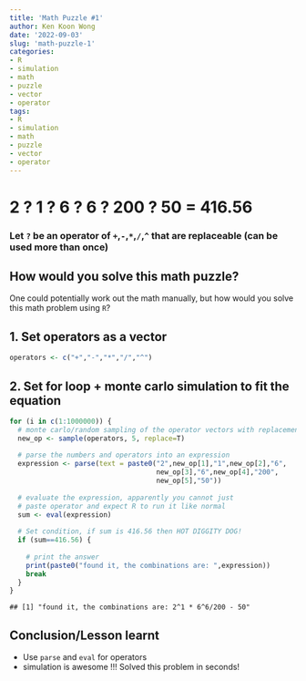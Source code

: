 ```yaml
---
title: 'Math Puzzle #1'
author: Ken Koon Wong
date: '2022-09-03'
slug: 'math-puzzle-1'
categories: 
- R
- simulation
- math
- puzzle
- vector
- operator
tags: 
- R
- simulation
- math
- puzzle
- vector
- operator
---
```



# 2 ? 1 ? 6 ? 6 ? 200 ? 50 = 416.56
### Let `?` be an operator of `+`,`-`,`*`,`/`,`^` that are replaceable (can be used more than once)

## How would you solve this math puzzle?
One could potentially work out the math manually, but how would you solve this math problem using `R`?

## 1. Set operators as a vector

```r
operators <- c("+","-","*","/","^")
```

## 2. Set for loop + monte carlo simulation to fit the equation

```r
for (i in c(1:1000000)) {
  # monte carlo/random sampling of the operator vectors with replacement
  new_op <- sample(operators, 5, replace=T)
  
  # parse the numbers and operators into an expression
  expression <- parse(text = paste0("2",new_op[1],"1",new_op[2],"6",
                                    new_op[3],"6",new_op[4],"200",
                                    new_op[5],"50"))
  
  # evaluate the expression, apparently you cannot just 
  # paste operator and expect R to run it like normal
  sum <- eval(expression) 
  
  # Set condition, if sum is 416.56 then HOT DIGGITY DOG!
  if (sum==416.56) {
    
    # print the answer
    print(paste0("found it, the combinations are: ",expression))
    break
  }  
}
```

```
## [1] "found it, the combinations are: 2^1 * 6^6/200 - 50"
```

## Conclusion/Lesson learnt
- Use `parse` and `eval` for operators
- simulation is awesome !!! Solved this problem in seconds!
